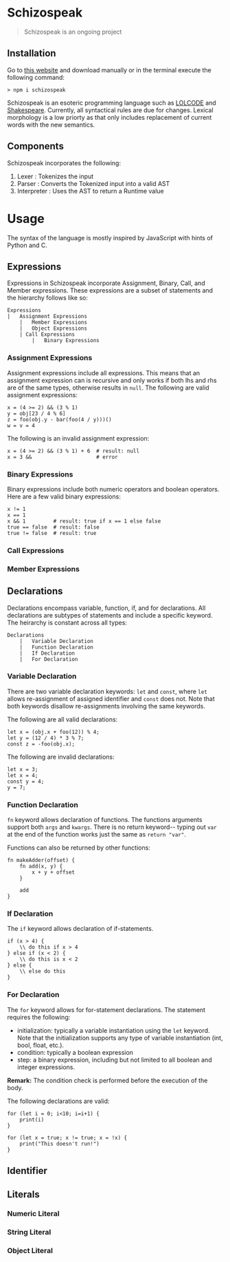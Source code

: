 # Schizospeak
> Schizospeak is an ongoing project

## Installation
Go to [this website](https://www.npmjs.com/package/schizospeak) and download manually or in the terminal execute the following command:
```
> npm i schizospeak
```

Schizospeak is an esoteric programming language such as [LOLCODE](https://en.wikipedia.org/wiki/LOLCODE) and [Shakespeare](https://en.wikipedia.org/wiki/Shakespeare_Programming_Language). Currently, all syntactical rules are due for changes. Lexical morphology is a low priorty as that only includes replacement of current words with the new semantics.

## Components
Schizospeak incorporates the following:
1. Lexer : Tokenizes the input
2. Parser : Converts the Tokenized input into a valid AST
3. Interpreter : Uses the AST to return a Runtime value

# Usage
The syntax of the language is mostly inspired by JavaScript with hints of Python and C.

## Expressions
Expressions in Schizospeak incorporate Assignment, Binary, Call, and Member expressions. These expressions are a subset of statements and the hierarchy follows like so:
```
Expressions
|   Assignment Expressions
    |   Member Expressions
    |   Object Expressions
    | Call Expressions
        |   Binary Expressions
```

### Assignment Expressions
Assignment expressions include all expressions. This means that an assignment expression can is recursive and only works if both lhs and rhs are of the same types, 
otherwise results in `null`. The following are valid assignment expressions:
```
x = (4 >= 2) && (3 % 1)
y = obj[23 / 4 % 6]
z = foo(obj.y - bar(foo(4 / y)))()
w = v = 4
```
The following is an invalid assignment expression:
```
x = (4 >= 2) && (3 % 1) + 6  # result: null
x = 3 &&                     # error
```

### Binary Expressions
Binary expressions include both numeric operators and boolean operators.
Here are a few valid binary expressions:
```
x != 1
x == 1
x && 1         # result: true if x == 1 else false
true == false  # result: false
true != false  # result: true
```
### Call Expressions
### Member Expressions

## Declarations
Declarations encompass variable, function, if, and for declarations. All declarations are subtypes of statements and include a specific keyword. The heirarchy is constant across all types:
```
Declarations
    |   Variable Declaration
    |   Function Declaration
    |   If Declaration
    |   For Declaration
```
### Variable Declaration
There are two variable declaration keywords: `let` and `const`, where `let` allows re-assignment of assigned identifier and `const` does not. Note that both keywords 
disallow re-assignments involving the same keywords.

The following are all valid declarations: 
```
let x = (obj.x + foo(12)) % 4;
let y = (12 / 4) * 3 % 7;
const z = -foo(obj.x);
```
The following are invalid declarations:
```
let x = 3;
let x = 4;
const y = 4;
y = 7;
```
### Function Declaration
`fn` keyword allows declaration of functions. The functions arguments support both `args` and `kwargs`. There is no return keyword-- typing out `var` at the end of the function works just the same as `return "var"`.

Functions can also be returned by other functions:
```
fn makeAdder(offset) {
    fn add(x, y) {
        x + y + offset
    }

    add
}
```
### If Declaration
The `if` keyword allows declaration of if-statements. 

```
if (x > 4) {
    \\ do this if x > 4
} else if (x < 2) {
    \\ do this is x < 2
} else {
    \\ else do this
}
```

### For Declaration
The `for` keyword allows for for-statement declarations. The statement requires the following:
- initialization: typically a variable instantiation using the `let` keyword. Note that the initialization supports any type of variable instantiation (int, bool, float, etc.).
- condition: typically a boolean expression
- step: a binary expression, including but not limited to all boolean and integer expressions.

**Remark:** The condition check is performed before the execution of the body.

The following declarations are valid:
```
for (let i = 0; i<10; i=i+1) {
    print(i)
}

for (let x = true; x != true; x = !x) {
    print("This doesn't run!")
}
```

## Identifier

## Literals
### Numeric Literal
### String Literal
### Object Literal
